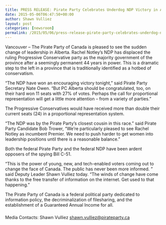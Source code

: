 ```yaml
---
title: PRESS RELEASE: Pirate Party Celebrates Underdog NDP Victory in Alberta
date: 2015-05-06T06:47:50+00:00
author: Shawn Vulliez
layout: post
categories: [newsroom]
permalink: /2015/05/06/press-release-pirate-party-celebrates-underdog-ndp-victory-in-alberta/
---
```

Vancouver &#8211; The Pirate Party of Canada is pleased to see the sudden change of leadership in Alberta. Rachel Notley’s NDP has displaced the ruling Progressive Conservative party as the majority government of the province after a seemingly permanent 44 years in power. This is a dramatic step to the left in a province that is traditionally identified as a hotbed of conservatism.

&#8220;The NDP have won an encouraging victory tonight,” said Pirate Party Secretary Nate Owen. “But PC Alberta should be congratulated, too, on their hard won 11 seats with 27% of votes. Perhaps the call for proportional representation will get a little more attention &#8211; from a variety of parties.&#8221;

The Progressive Conservatives would have received more than double their current seats (24) in a proportional representation system.

“The NDP was by the Pirate Party’s closest cousin in this race.” said Pirate Party Candidate Bob Trower, “We’re particularly pleased to see Rachel Notley as incumbent Premier. We need to push harder to get women into leadership positions until there is a reasonable balance.”

Both the federal Pirate Party and the federal NDP have been ardent opposers of the spying Bill C-51.

“This is the power of young, new, and tech-enabled voters coming out to change the face of Canada. The public has never been more informed. ” said Deputy Leader Shawn Vulliez today. “The winds of change have come thanks to the free transfer of information on the internet. Get used to that happening.”

The Pirate Party of Canada is a federal political party dedicated to information policy, the decriminalization of filesharing, and the establishment of a Guaranteed Annual Income for all.

###

Media Contacts: Shawn Vulliez shawn.vulliez@pirateparty.ca